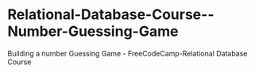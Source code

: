 # Relational-Database-Course--Number-Guessing-Game
Building a number Guessing Game - FreeCodeCamp-Relational Database Course
